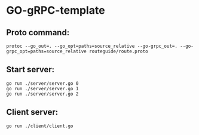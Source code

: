 # GO-gRPC-template

## Proto command:

```
protoc --go_out=. --go_opt=paths=source_relative --go-grpc_out=. --go-grpc_opt=paths=source_relative routeguide/route.proto
```

## Start server:

```
go run ./server/server.go 0
go run ./server/server.go 1
go run ./server/server.go 2
```

## Client server:

```
go run ./client/client.go
```
